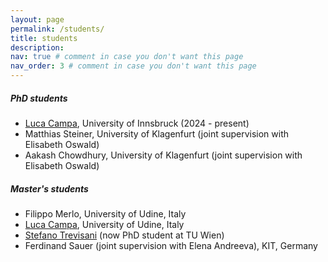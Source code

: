 ```yaml
---
layout: page
permalink: /students/
title: students
description: 
nav: true # comment in case you don't want this page
nav_order: 3 # comment in case you don't want this page
---
```



##### PhD students

- [Luca Campa](https://lucacampa.it), University of Innsbruck (2024 - present) 
- Matthias Steiner, University of Klagenfurt (joint supervision with Elisabeth Oswald)
- Aakash Chowdhury, University of Klagenfurt (joint supervision with Elisabeth Oswald)


##### Master's students
- Filippo Merlo, University of Udine, Italy 
- [Luca Campa](https://lucacampa.it), University of Udine, Italy
- [Stefano Trevisani](https://informatics.tuwien.ac.at/people/stefano-trevisani) (now PhD student at TU Wien)
- Ferdinand Sauer (joint supervision with Elena Andreeva), KIT, Germany
